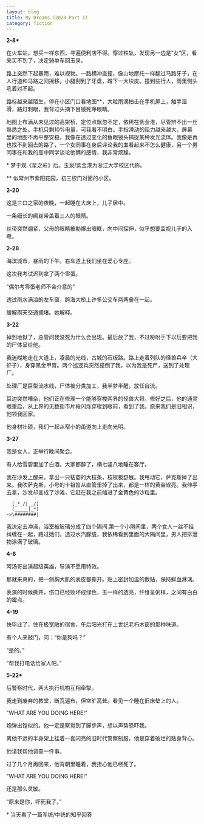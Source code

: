 ```yaml
---
layout: blog
title: My Dreams (2020 Part I)
category: fiction
---
```


**2-8\***

在火车站，想买一样东西，寻遍便利店不得。穿过铁轨，发现另一边是“女”区，看来买不到了，决定骑单车回玉泉。

路上突然下起暴雨，难以视物。一路横冲直撞，像山地摩托一样翻过马路牙子，在人行道和马路之间摇移。小腿刮到了牙盘，蹭下一大块皮。撞到些行人，雨里侧头吼着对不起。

路标越来越陌生，停在小区门口看地图\*\*，大粒雨滴拍击在手机屏上，触手湿滑，路灯刺眼，我背过头摘下目镜死睁眼睛。

地图上布满从未见过的高架桥，定位点飘忽不定，依稀在紫金港，尽管辨不出一丝熟悉之处。手机只剩10%电量，可我看不明白。手指滑动的阻力越来越大，屏幕里的地图不再平整安稳，我像在透过变化的鱼眼镜头捕捉某种发光流体。我像是再也找不到回去的路了，一个女同事在身后评论我的血看起来不怎么健康，另一个男同事在和我的高中同学谈论他俩的感情，我非常烦躁。

\* 梦于观《星之彩》后。玉泉/紫金港为浙江大学校区代称。

\*\* 似常州市紫阳花园，初三校门对面的小区。

**2-20**

这是三口之家的夜晚，一起睡在大床上，儿子居中。

一条细长的绸丝带盖着三人的眼睛。

丝带突然绷紧，父母的眼睛被勒爆出眼眶，向中间探伸，似乎想要监视儿子的入睡。

**2-28**

海滨城市，暴雨的下午。右车道上我们坐在爱心专座。

这次我考试迟到拿了两个零蛋。

“偶尔考零蛋老师不会介意的”

透过雨水满溢的左车窗，跨海大桥上许多公交车两两叠在一起。

缓解雨天交通拥堵。她解释。

**3-22**

掉到地狱了，总管问我没死为什么会出现。最后放了我，不过吩咐手下以后要把我的尸体呈给他。

我迷糊地走在大道上，凌晨的光线，古城的石板路。路上走着列队的怪兽兵卒（大虾子），身穿黑金甲胄。两个巡逻兵突然撞倒了我，以为我是死尸，送到了处理厂。

处理厂是巨型流水线，尸体被分类加工，我半梦半醒，放任自流。

耳边突然嘈杂，他们正在修理一个能够穿梭两界的怪兽大将。修好之后，他的通灵眼重启，从上界的无数街市片段闪烁穿梭到眼前，看到了我。原来我们是旧相识，他领我回家。

他身材壮硕，我们一起从窄小的甬道向上走向光明。

**3-27**

我是女人，正举行晚间聚会。

有人给雪碧里加了白酒，大家都醉了，横七竖八地睡在客厅。

我在沙发上醒来，拿出一只枯萎的大枝条，枝杈极舒展。我甩动它，萨克斯掉了出来。我吹萨克斯，小号的卡祖笛从直管里掉了出来，都是一样的黄金锃亮。我伸手去拿，沙发却变成了沙滩，它赶在我之前缩进了金黄色的沙粒里。

```
  [_*_/|__/]
  [_____|_*]
->\########|
```

我决定去冲澡，浴室被玻璃分成了四个隔间.第一个小隔间里，两个女人一丝不挂纠缠在一起，路过她们，透过水汽朦胧，我依稀看到里面的大隔间里，男人把排泄物涂满了玻璃。


**4-6**

阿汤哥出演超级英雄，导演不愿用特效。

那就来真的，把一侧胸大肌的表皮都撕开。贴上密封加温的敷贴，保持鲜血淋漓。

表演的时候撕开，伤口已经败坏成绿色，玉一样的透亮，纤维呈粥样，之间有白白的霉点。

**4-19**

快毕业了，住在极宽敞的宿舍，午后阳光打在上世纪老朽木窗的那种味道。

有个人来敲门，问：“你是狗吗？”

“是的。”

“帮我打电话给家人吧。”

**5-22\***

后警察时代，两大执行机构互相牵掣。

我走到废弃的教堂，断瓦遍布，但空旷高耸。看见一个睡在旧床垫上的人。

"WHAT ARE YOU DOING HERE!"

炮弹出镗似的。他一定是察觉到了脚步声，想以声势恐吓我。

离他不远的半身架上挂着一套闪亮的旧时代警察制服，他是穿着破烂的贴身背心。

他请我帮他调查一件事。

过了几个月再回来，他背朝里睡着，我担心他已经死了。

"WHAT ARE YOU DOING HERE!"

还是那么灵敏。

“原来是你，吓死我了。”


\* 当天看了一篇军统/中统的知乎回答
